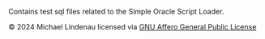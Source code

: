 Contains test sql files related to the Simple Oracle Script Loader.

&copy; 2024 Michael Lindenau licensed via [GNU Affero General Public License](https://www.gnu.org/licenses/agpl-3.0.txt)